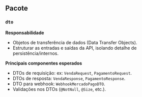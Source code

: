 ## Pacote

### `dto`

**Responsabilidade**  
- Objetos de transferência de dados (Data Transfer Objects).  
- Estruturar as entradas e saídas da API, isolando detalhe de persistência/internos.

**Principais componentes esperados**  
- DTOs de requisição: ex: `VendaRequest`, `PagamentoRequest`.  
- DTOs de resposta: `VendaResponse`, `PagamentoResponse`.  
- DTO para webhook: `WebhookMercadoPagoDTO`.  
- Validações nos DTOs (`@NotNull`, `@Size`, etc.).
